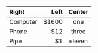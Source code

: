 | Right     | Left   | Center  |
| :---------| -----: |:-----: |
| Computer  | $1600 | one |
| Phone     |        $12 | three |
| Pipe      | $1 | eleven |
